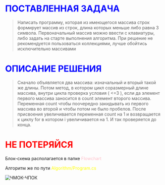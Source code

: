 # <span style="color:blue">ПОСТАВЛЕННАЯ ЗАДАЧА</span>

> Написать программу, которая из имеющегося массива строк формирует массив из строк, длина которых меньше либо равна 3 символа. Первоначальный массив можно ввести с клавиатуры, либо задать на старте выполнения алгоритма. При решение не рекомендуется пользоваться коллекциями, лучше обойтись исключительно массивами

# <span style="color:blue">ОПИСАНИЕ РЕШЕНИЯ</span>

> Сначало объявляется два массива: изначальный и вторый такой же длины. Потом метод, в котором цикл соразмерный длине массива, внутри цикла проверка условия ( <=3 ), если да элемент первого массива заносится в count элемент второго массива. Переменная count чтобы поочередно закидывать из первого массива во второй и чтобы потом не было пробелов. После присвоения увеличивается переменная count на 1 и возвращается к циклу for в котором i увеличивается на 1. И так проверяется до конца.

# <span style="color:red">НЕ ПОТЕРЯЙСЯ</span>


Блок-схема располагается в папке <span style="color:pink">Flowchart</span>

Алгоритм же по пути <span style="color:yellow">Algorithm/Program.cs</span>

![ЧМОК-ЧПОК](https://99px.ru/sstorage/86/2016/04/image_862904161042052198754.gif)